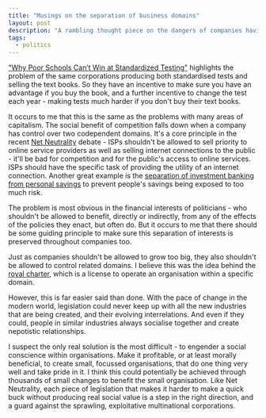 ```yaml
---
title: "Musings on the separation of business domains"
layout: post
description: "A rambling thought piece on the dangers of companies having their fingers in too many pies."
tags:
  - politics
---
```


["Why Poor Schools Can’t Win at Standardized Testing"][atlantic-standardised-tests] highlights the problem of the same corporations producing both standardised tests and selling the text books. So they have an incentive to make sure you have an advantage if you buy the book, and a further incentive to change the test each year - making tests much harder if you don't buy their text books.

It occurs to me that this is the same as the problems with many areas of capitalism. The social benefit of competition falls down when a company has control over two codependent domains. It's a core principle in the recent [Net Neutrality][wikipedia-net-neutrality] debate - ISPs shouldn't be allowed to sell priority to online service providers as well as selling internet connections to the public - it'll be bad for competition and for the public's access to online services. ISPs should have the specific task of providing the utility of an internet connection. Another great example is the [separation of investment banking from personal savings][independent-bank-separation] to prevent people's savings being exposed to too much risk.

The problem is most obvious in the financial interests of politicians - who shouldn't be allowed to benefit, directly or indirectly, from any of the effects of the policies they enact, but often do. But it occurs to me that there should be some guiding principle to make sure this separation of interests is preserved throughout companies too.

Just as companies shouldn't be allowed to grow too big, they also shouldn't be allowed to control related domains. I believe this was the idea behind the [royal charter][wikipedia-charter], which is a license to operate an organisation within a specific domain.

However, this is far easier said than done. With the pace of change in the modern world, legislation could never keep up with all the new industries that are being created, and their evolving interrelations. And even if they could, people in similar industries always socialise together and create nepotistic relationships.

I suspect the only real solution is the most difficult - to engender a social conscience within organisations. Make it profitable, or at least morally beneficial, to create small, focussed organisations, that do one thing very well and take pride in it. I think this could potentially be achieved through thousands of small changes to benefit the small organisation. Like Net Neutrality, each piece of legislation that makes it harder to make a quick buck without producing real social value is a step in the right direction, and a guard against the sprawling, exploitative multinational corporations.

[atlantic-standardised-tests]: http://www.theatlantic.com/features/archive/2014/07/why-poor-schools-cant-win-at-standardized-testing/374287/
[wikipedia-charter]: http://en.wikipedia.org/wiki/Royal_charter
[wikipedia-net-neutrality]: http://en.wikipedia.org/wiki/Net_neutrality
[independent-bank-separation]: http://www.independent.co.uk/news/business/news/banks-to-separate-savings-and-investments-in-system-overhaul-2265866.html
